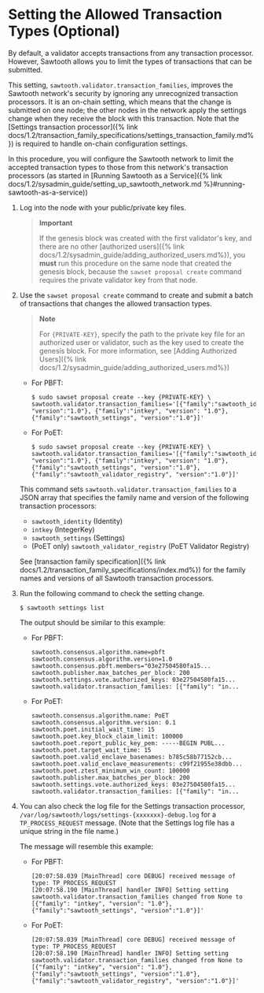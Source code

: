 # Setting the Allowed Transaction Types (Optional)

By default, a validator accepts transactions from any transaction
processor. However, Sawtooth allows you to limit the types of
transactions that can be submitted.

This setting, `sawtooth.validator.transaction_families`, improves the
Sawtooth network\'s security by ignoring any unrecognized transaction
processors. It is an on-chain setting, which means that the change is
submitted on one node; the other nodes in the network apply the settings
change when they receive the block with this transaction. Note that the
[Settings transaction
processor]({% link docs/1.2/transaction_family_specifications/settings_transaction_family.md%})
is required to handle on-chain configuration settings.

In this procedure, you will configure the Sawtooth network to limit the
accepted transaction types to those from this network\'s transaction
processors (as started in [Running Sawtooth as a
Service]({% link docs/1.2/sysadmin_guide/setting_up_sawtooth_network.md %}#running-sawtooth-as-a-service))

1.  Log into the node with your public/private key files.

    > **Important**
    >
    > If the genesis block was created with the first validator\'s key,
    > and there are no other
    > [authorized
    > users]({% link docs/1.2/sysadmin_guide/adding_authorized_users.md%}), you
    > **must** run this procedure on the same node that
    > created the genesis block, because the `sawset proposal create`
    > command requires the private validator key from that node.

2.  Use the `sawset proposal create` command to create and submit a
    batch of transactions that changes the allowed transaction types.

    > **Note**
    >
    > For `{PRIVATE-KEY}`, specify the path to the private key file for an
    > authorized user or validator, such as the key used to create the
    > genesis block. For more information, see
    > [Adding Authorized
    > Users]({% link docs/1.2/sysadmin_guide/adding_authorized_users.md%})

    -   For PBFT:

        ``` console
        $ sudo sawset proposal create --key {PRIVATE-KEY} \
        sawtooth.validator.transaction_families='[{"family":"sawtooth_identity", "version":"1.0"}, {"family":"intkey", "version": "1.0"}, {"family":"sawtooth_settings", "version":"1.0"}]'
        ```

    -   For PoET:

        ``` console
        $ sudo sawset proposal create --key {PRIVATE-KEY} \
        sawtooth.validator.transaction_families='[{"family":"sawtooth_identity", "version":"1.0"}, {"family":"intkey", "version": "1.0"}, {"family":"sawtooth_settings", "version":"1.0"}, {"family":"sawtooth_validator_registry", "version":"1.0"}]'
        ```

    This command sets `sawtooth.validator.transaction_families` to a
    JSON array that specifies the family name and version of the
    following transaction processors:

    -   `sawtooth_identity` (Identity)
    -   `intkey` (IntegerKey)
    -   `sawtooth_settings` (Settings)
    -   (PoET only) `sawtooth_validator_registry` (PoET Validator
        Registry)

    See [transaction family
    specification]({% link docs/1.2/transaction_family_specifications/index.md%})
    for the family names and versions of all Sawtooth transaction processors.

3.  Run the following command to check the setting change.

    ``` console
    $ sawtooth settings list
    ```

    The output should be similar to this example:

    -   For PBFT:

        ``` console
        sawtooth.consensus.algorithm.name=pbft
        sawtooth.consensus.algorithm.version=1.0
        sawtooth.consensus.pbft.members="03e27504580fa15...
        sawtooth.publisher.max_batches_per_block: 200
        sawtooth.settings.vote.authorized_keys: 03e27504580fa15...
        sawtooth.validator.transaction_families: [{"family": "in...
        ```

    -   For PoET:

        ``` console
        sawtooth.consensus.algorithm.name: PoET
        sawtooth.consensus.algorithm.version: 0.1
        sawtooth.poet.initial_wait_time: 15
        sawtooth.poet.key_block_claim_limit: 100000
        sawtooth.poet.report_public_key_pem: -----BEGIN PUBL...
        sawtooth.poet.target_wait_time: 15
        sawtooth.poet.valid_enclave_basenames: b785c58b77152cb...
        sawtooth.poet.valid_enclave_measurements: c99f21955e38dbb...
        sawtooth.poet.ztest_minimum_win_count: 100000
        sawtooth.publisher.max_batches_per_block: 200
        sawtooth.settings.vote.authorized_keys: 03e27504580fa15...
        sawtooth.validator.transaction_families: [{"family": "in...
        ```

4.  You can also check the log file for the Settings transaction
    processor, `/var/log/sawtooth/logs/settings-{xxxxxxx}-debug.log` for
    a `TP_PROCESS_REQUEST` message. (Note that the Settings log file has
    a unique string in the file name.)

    The message will resemble this example:

    -   For PBFT:

        ``` none
        [20:07:58.039 [MainThread] core DEBUG] received message of type: TP_PROCESS_REQUEST
        [20:07:58.190 [MainThread] handler INFO] Setting setting sawtooth.validator.transaction_families changed from None to [{"family": "intkey", "version": "1.0"}, {"family":"sawtooth_settings", "version":"1.0"}]'
        ```

    -   For PoET:

        ``` none
        [20:07:58.039 [MainThread] core DEBUG] received message of type: TP_PROCESS_REQUEST
        [20:07:58.190 [MainThread] handler INFO] Setting setting sawtooth.validator.transaction_families changed from None to [{"family": "intkey", "version": "1.0"}, {"family":"sawtooth_settings", "version":"1.0"}, {"family":"sawtooth_validator_registry", "version":"1.0"}]'
        ```

<!--
  Licensed under Creative Commons Attribution 4.0 International License
  https://creativecommons.org/licenses/by/4.0/
-->

